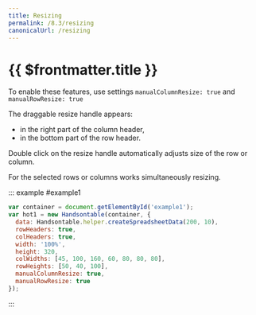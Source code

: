 ```yaml
---
title: Resizing
permalink: /8.3/resizing
canonicalUrl: /resizing
---
```


# {{ $frontmatter.title }}

To enable these features, use settings `manualColumnResize: true` and `manualRowResize: true`

The draggable resize handle appears:

* in the right part of the column header,
* in the bottom part of the row header.

Double click on the resize handle automatically adjusts size of the row or column.

For the selected rows or columns works simultaneously resizing.

::: example #example1
```js
var container = document.getElementById('example1');
var hot1 = new Handsontable(container, {
  data: Handsontable.helper.createSpreadsheetData(200, 10),
  rowHeaders: true,
  colHeaders: true,
  width: '100%',
  height: 320,
  colWidths: [45, 100, 160, 60, 80, 80, 80],
  rowHeights: [50, 40, 100],
  manualColumnResize: true,
  manualRowResize: true
});
```
:::
